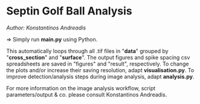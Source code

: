 # Septin Golf Ball Analysis

_Author: Konstantinos Andreadis_

=> Simply run **main.py** using Python.

This automatically loops through all .tif files in "**data**" grouped by "**cross_section**" and "**surface**".
The output figures and spike spacing csv spreadsheets are saved in "figures" and "result", respectively.
To change the plots and/or increase their saving resolution, adapt **visualisation.py**.
To improve detection/analysis steps during image analysis, adapt **analysis.py**.

For more information on the image analysis workflow, script parameters/output & co. please consult Konstantinos
Andreadis.